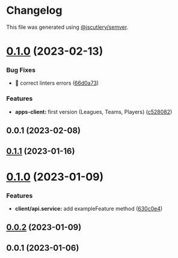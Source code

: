 # Changelog

This file was generated using [@jscutlery/semver](https://github.com/jscutlery/semver).

# [0.1.0](https://github.com/ntrehout/fdj-ca/compare/apps-client-0.0.1...apps-client-0.1.0) (2023-02-13)


### Bug Fixes

* 🚨 correct linters errors ([66d0a73](https://github.com/ntrehout/fdj-ca/commit/66d0a73b7ce3d42ad1ad7b978a0cc08f6fbe43a2))


### Features

* **apps-client:** first version (Leagues, Teams, Players) ([c528082](https://github.com/ntrehout/fdj-ca/commit/c5280829c2282d181e47d7d9243c7a6421b404a3))



## 0.0.1 (2023-02-08)



## [0.1.1](https://github.com/ntrehout/fdj-ca/compare/apps-client-0.1.0...apps-client-0.1.1) (2023-01-16)



# [0.1.0](https://github.com/ntrehout/fdj-ca/compare/apps-client-0.0.2...apps-client-0.1.0) (2023-01-09)


### Features

* **client/api.service:** add exampleFeature method ([630c0e4](https://github.com/ntrehout/fdj-ca/commit/630c0e4e13dd4243a46f65e7144ccee046d79394))



## [0.0.2](https://github.com/ntrehout/fdj-ca/compare/apps-client-0.0.1...apps-client-0.0.2) (2023-01-09)



## 0.0.1 (2023-01-06)
